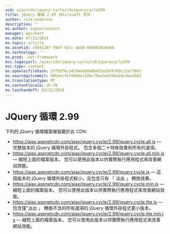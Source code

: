 ```yaml
---
uid: ajax/cdn/jquery-cycle/cdnjquerycycle299
title: jQuery 循環 2.99 |Microsoft 文件
author: rick-anderson
description: ''
ms.author: aspnetcontent
manager: wpickett
ms.date: 07/23/2014
ms.topic: article
ms.assetid: c4941287-f0bf-42cc-abb0-8d68838a4e98
ms.technology: ''
ms.prod: .net-framework
msc.legacyurl: /ajax/cdn/jquery-cycle/cdnjquerycycle299
msc.type: content
ms.openlocfilehash: 2ff92f6c14294e8d0a0b6d3a2976789c12a77665
ms.sourcegitcommit: 48beecfe749ddac52bc79aa3eb246a2dcdaa1862
ms.translationtype: MT
ms.contentlocale: zh-TW
ms.lasthandoff: 03/22/2018
---
```

<a name="jquery-cycle-299"></a>JQuery 循環 2.99
====================
下列的 jQuery 循環檔案被裝載於此 CDN:

- https://ajax.aspnetcdn.com/ajax/jquery.cycle/2.99/jquery.cycle.all.js &mdash; 完整版本的 jQuery 循環外掛程式。 包含多個二十特殊效果和所有的選項。
- https://ajax.aspnetcdn.com/ajax/jquery.cycle/2.99/jquery.cycle.all.min.js &mdash; 縮短上面的檔案版本。 您可以使用此版本以供實際執行應用程式來改善網站效能。
- https://ajax.aspnetcdn.com/ajax/jquery.cycle/2.99/jquery.cycle.js &mdash; 這個版本的 jQuery 循環外掛程式較小，且包含只有 「 淡出 」 轉換效果。
- https://ajax.aspnetcdn.com/ajax/jquery.cycle/2.99/jquery.cycle.min.js &mdash; 縮短上面的檔案版本。 您可以使用此版本以供實際執行應用程式來改善網站效能。
- https://ajax.aspnetcdn.com/ajax/jquery.cycle/2.99/jquery.cycle.lite.js &mdash; 包含僅"淡出 」 轉換不含的所有選項的 jQuery 循環外掛程式更小版本。
- https://ajax.aspnetcdn.com/ajax/jquery.cycle/2.99/jquery.cycle.lite.min.js &mdash; 縮短上面的檔案版本。 您可以使用此版本以供實際執行應用程式來改善網站效能。
